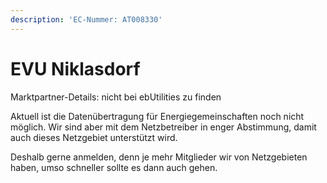 ```yaml
---
description: 'EC-Nummer: AT008330'
---
```


# EVU Niklasdorf

Marktpartner-Details: nicht bei ebUtilities zu finden

Aktuell ist die Datenübertragung für Energiegemeinschaften noch nicht möglich. Wir sind aber mit dem Netzbetreiber in enger Abstimmung, damit auch dieses Netzgebiet unterstützt wird.&#x20;

Deshalb gerne anmelden, denn je mehr Mitglieder wir von Netzgebieten haben, umso schneller sollte es dann auch gehen. &#x20;

